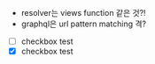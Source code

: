 - resolver는 views function 같은 것?!
- graphql은 url pattern matching 격?

- [ ] checkbox test 
- [X]  checkbox test 

<!--stackedit_data:
eyJoaXN0b3J5IjpbLTQxNTEyMDU2MV19
-->
